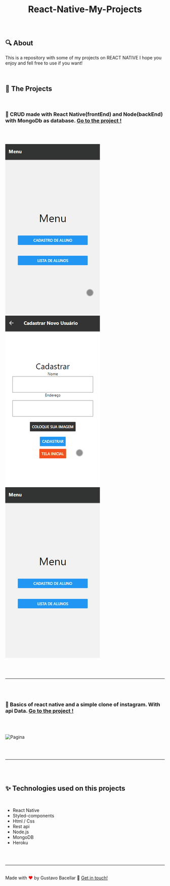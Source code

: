 # <p align=center>React-Native-My-Projects</p>

<br>

## 🔍 About

<p>This is a repository with some of my projects on REACT NATIVE I hope you enjoy and fell free to use if you want!</p>
<br>

## 🚀 The Projects

<br>

### 📱 CRUD made with React Native(frontEnd) and Node(backEnd) with MongoDb as database. <a href="#">Go to the project !</a>

<br>
<br>

![Pagina](./github/CadastroNative.gif)
![Pagina](./github/Delete.gif)
![Pagina](./github/EDITAR.gif)

<br>
<br>

<hr>
<br>
<br>

### 📱 Basics of react native and a simple clone of instagram. With api Data. <a href="#">Go to the project !</a>

<br>
<br>

![Pagina](./github/gif-react.gif)

<br>
<br>

<hr/>
<br>
<br>

## ✨ Technologies used on this projects

<br>

<ul>
    <li> React Native
    <li> Styled-components
    <li> Html / Css
    <li> Rest api
    <li> Node.js
    <li> MongoDB
    <li> Heroku
</ul>

<br>

<br>
<hr/>
<br>
Made with <span style = "color: red">♥</span> by Gustavo Bacellar 👋 <a href="https://www.linkedin.com/in/gustavo-bacellar/?msgControlName=reply_to_sender&msgConversationId=6714883939833561088&msgOverlay=true">Get in touch!</a>
